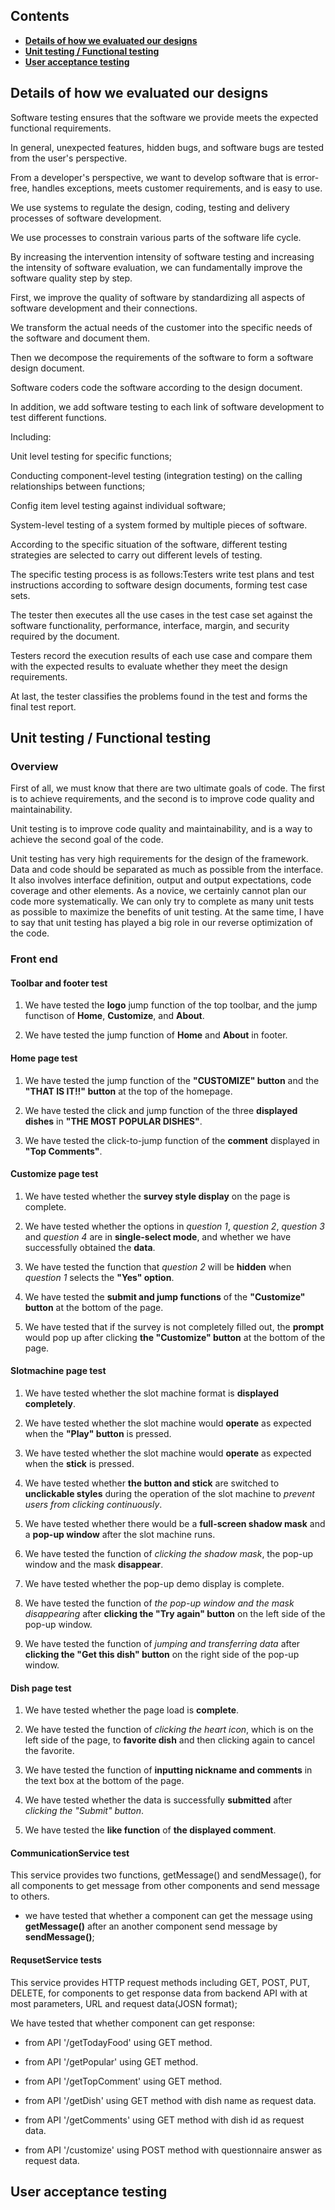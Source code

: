 
## Contents

* [**Details of how we evaluated our designs**](#details-of-how-we-evaluated-our-designs)
* [**Unit testing / Functional testing**](#user-content-unit-testing--functional-testing)
* [**User acceptance testing**](#user-acceptance-testing)

## Details of how we evaluated our designs

Software testing ensures that the software we provide meets the expected functional requirements.

In general, unexpected features, hidden bugs, and software bugs are tested from the user's perspective.

From a developer's perspective, we want to develop software that is error-free, handles exceptions, meets customer requirements, and is easy to use.

We use systems to regulate the design, coding, testing and delivery processes of software development.

We use processes to constrain various parts of the software life cycle.

By increasing the intervention intensity of software testing and increasing the intensity of software evaluation, we can fundamentally improve the software quality step by step.

First, we improve the quality of software by standardizing all aspects of software development and their connections.

We transform the actual needs of the customer into the specific needs of the software and document them.

Then we decompose the requirements of the software to form a software design document.

Software coders code the software according to the design document.

In addition, we add software testing to each link of software development to test different functions.

Including:

Unit level testing for specific functions;

Conducting component-level testing (integration testing) on the calling relationships between functions;

Config item level testing against individual software;

System-level testing of a system formed by multiple pieces of software.

According to the specific situation of the software, different testing strategies are selected to carry out different levels of testing.

The specific testing process is as follows:Testers write test plans and test instructions according to software design documents, forming test case sets.

The tester then executes all the use cases in the test case set against the software functionality, performance, interface, margin, and security required by the document.

Testers record the execution results of each use case and compare them with the expected results to evaluate whether they meet the design requirements.

At last, the tester classifies the problems found in the test and forms the final test report.

## Unit testing / Functional testing

### Overview

First of all, we must know that there are two ultimate goals of code. The first is to achieve requirements, and the second is to improve code quality and maintainability.

Unit testing is to improve code quality and maintainability, and is a way to achieve the second goal of the code.

Unit testing has very high requirements for the design of the framework. Data and code should be separated as much as possible from the interface. It also involves interface definition, output and output expectations, code coverage and other elements. As a novice, we certainly cannot plan our code more systematically. We can only try to complete as many unit tests as possible to maximize the benefits of unit testing. At the same time, I have to say that unit testing has played a big role in our reverse optimization of the code.
### Front end

#### Toolbar and footer test

1. We have tested the **logo** jump function of the top toolbar, and the jump functison of **Home**, **Customize**, and **About**.
 
2. We have tested the jump function of **Home** and **About** in footer.
 
#### Home page test

1. We have tested the jump function of the **"CUSTOMIZE" button** and the **"THAT IS IT!!" button** at the top of the homepage.

2. We have tested the click and jump function of the three **displayed dishes** in **"THE MOST POPULAR DISHES"**.

3. We have tested the click-to-jump function of the **comment** displayed in **"Top Comments"**.

#### Customize page test

1. We have tested whether the **survey style display** on the page is complete.

2. We have tested whether the options in *question 1*, *question 2*, *question 3* and *question 4* are in **single-select mode**, and whether we have successfully obtained the **data**.

3. We have tested the function that *question 2* will be **hidden** when *question 1* selects the **"Yes" option**.

4. We have tested the **submit and jump functions** of the **"Customize" button** at the bottom of the page.

5. We have tested that if the survey is not completely filled out, the **prompt** would pop up after clicking **the "Customize" button** at the bottom of the page.

#### Slotmachine page test

1. We have tested whether the slot machine format is **displayed completely**.

2. We have tested whether the slot machine would **operate** as expected when the **"Play" button** is pressed.

3. We have tested whether the slot machine would **operate** as expected when the **stick** is pressed.

4. We have tested whether **the button and stick** are switched to **unclickable styles** during the operation of the slot machine to *prevent users from clicking continuously*.

5. We have tested whether there would be a **full-screen shadow mask** and a **pop-up window** after the slot machine runs.

6. We have tested the function of *clicking the shadow mask*, the pop-up window and the mask **disappear**.

7. We have tested whether the pop-up demo display is complete.

8. We have tested the function of *the pop-up window and the mask disappearing* after **clicking the "Try again" button** on the left side of the pop-up window.

9. We have tested the function of *jumping and transferring data* after **clicking the "Get this dish" button** on the right side of the pop-up window.

#### Dish page test

1. We have tested whether the page load is **complete**.

2. We have tested the function of *clicking the heart icon*, which is on the left side of the page, to **favorite dish** and then clicking again to cancel the favorite.

3. We have tested the function of **inputting nickname and comments** in the text box at the bottom of the page.

4. We have tested whether the data is successfully **submitted** after *clicking the "Submit" button*.

5. We have tested the **like function** of **the displayed comment**.

#### CommunicationService test
  
This service provides two functions, getMessage() and sendMessage(), for all components to get message from other components and send message to others.

* we have tested that whether a component can get the message using **getMessage()** after an another component send message by **sendMessage()**;

#### RequsetService tests

This service provides HTTP request methods including GET, POST, PUT, DELETE, for components to get response data from backend API with at most parameters, URL and request data(JOSN format);  

We have tested that whether component can get response:

* from API '/getTodayFood' using GET method.

* from API '/getPopular' using GET method.

* from API '/getTopComment' using GET method.

* from API '/getDish' using GET method with dish name as request data.

* from API '/getComments' using GET method with dish id as request data.

* from API '/customize' using POST method with questionnaire answer as request data.

## User acceptance testing


